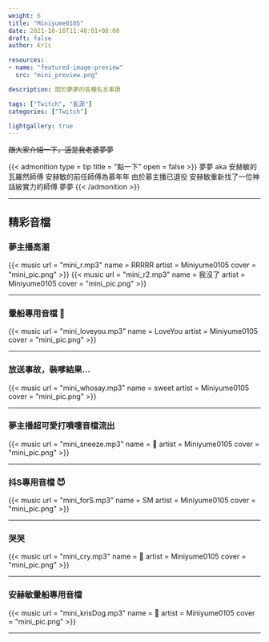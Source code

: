 ```yaml
---
weight: 6
title: "Miniyume0105"
date: 2021-10-16T11:48:01+08:00
draft: false
author: Kr1s

resources:
- name: "featured-image-preview"
  src: "mini_preview.png"

description: 關於夢夢的各種名言事蹟

tags: ["Twitch", "亂源"]
categories: ["Twitch"]

lightgallery: true
---
```



<!--more-->

~~跟大家介紹一下，這是我老婆夢夢~~

{{< admonition type = tip title = "點一下" open = false >}}
夢夢 aka 安赫敏的瓦羅然師傅 安赫敏的前任師傅為慕年年 由於慕主播已退役 安赫敏重新找了一位神話級實力的師傅 夢夢
{{< /admonition >}}

--- 

## 精彩音檔
### 夢主播高潮

{{< music url = "mini_r.mp3" name = RRRRR artist = Miniyume0105 cover = "mini_pic.png" >}}
{{< music url = "mini_r2.mp3" name = 我沒了 artist = Miniyume0105 cover = "mini_pic.png" >}}

--- 

### 暈船專用音檔 🥰

{{< music url = "mini_loveyou.mp3" name = LoveYou artist = Miniyume0105 cover = "mini_pic.png" >}}

--- 

### 放送事故，裝嗲結果...

{{< music url = "mini_whosay.mp3" name = sweet artist = Miniyume0105 cover = "mini_pic.png" >}}

--- 

### 夢主播超可愛打噴嚏音檔流出

{{< music url = "mini_sneeze.mp3" name = 🤧 artist = Miniyume0105 cover = "mini_pic.png" >}}

--- 

### 抖S專用音檔 😈

{{< music url = "mini_forS.mp3" name = SM artist = Miniyume0105 cover = "mini_pic.png" >}}

--- 

### 哭哭

{{< music url = "mini_cry.mp3" name = 🥲 artist = Miniyume0105 cover = "mini_pic.png" >}}

--- 


### 安赫敏暈船專用音檔

{{< music url = "mini_krisDog.mp3" name = 🐶 artist = Miniyume0105 cover = "mini_pic.png" >}}

--- 